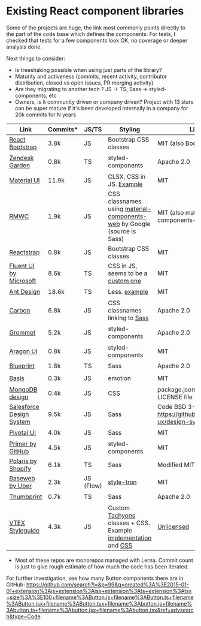 # Existing React component libraries

Some of the projects are huge, the link most commonly points directly to the part of the code base which defines the components. For tests, I checked that tests for a few components look OK, no coverage or deeper analysis done.


Next things to consider:

* Is treeshaking possible when using just parts of the library?
* Maturity and activeness (commits, recent activity, contributor distribution, closed vs open issues, PR merging activity)
* Are they migrating to another tech ? JS -> TS, Sass -> styled-components, etc
* Owners, is it community driven or company driven? Project with 13 stars can be super mature if it's been developed internally in a company for 20k commits for N years


Link | Commits* | JS/TS | Styling | License | Tests | Other
-----|---------|-------|---------|---------|-------|-------
[React Bootstrap](https://github.com/react-bootstrap/react-bootstrap/tree/master/src)                           | 3.8k  | JS | Bootstrap CSS classes | MIT (also Bootstrap is MIT) | ☑️
[Zendesk Garden](https://github.com/zendeskgarden/react-components/tree/master/packages)                        | 0.8k  | TS | styled-components | Apache 2.0  | ☑️ | ☑️ Storybook
[Material UI](https://github.com/mui-org/material-ui/tree/master/packages/material-ui/src)                      | 11.9k | JS | CLSX, CSS in JS. [Example](https://github.com/mui-org/material-ui/blob/edb2d6382e271dbfc28384b10c417c0f5843e8f8/packages/material-ui/src/Button/Button.js#L9)            | MIT | ☑️
[RMWC](https://github.com/jamesmfriedman/rmwc/tree/master/src)                                                  | 1.9k  | JS | CSS classnames using [material-components-web](https://github.com/material-components/material-components-web/tree/master/packages/material-components-web) by Google (source is Sass) | MIT (also material-components-web is MIT) | ☑️
[Reactstrap](https://github.com/reactstrap/reactstrap/tree/master/src)                                          | 0.8k  | JS | Bootstrap CSS classes | MIT | ☑️
[Fluent UI by Microsoft](https://github.com/microsoft/fluentui/tree/master/packages/office-ui-fabric-react/src) | 8.6k  | TS | CSS in JS, seems to be a [custom one](https://github.com/microsoft/fluentui/blob/master/packages/utilities/src/styled.tsx) | MIT | ☑️
[Ant Design](https://github.com/ant-design/ant-design/tree/master/components)                                   | 18.6k | TS | Less. [example](https://github.com/ant-design/ant-design/blob/master/components/card/style/index.less) | MIT | ☑️
[Carbon](https://github.com/carbon-design-system/carbon/tree/master/packages/react/src)                         | 6.8k  | JS | CSS classnames linking to [Sass](https://github.com/carbon-design-system/carbon/blob/master/packages/components/src/components/button/_button.scss) | Apache 2.0 | ☑️ | ☑️ Storybook
[Grommet](https://github.com/grommet/grommet/blob/master/src/js/components/)                                    | 5.2k  | JS | styled-components | Apache 2.0 | ☑️ | ☑️ Storybook
[Aragon UI](https://github.com/aragon/aragon-ui/blob/master/src/components/)                                    | 0.8k  | JS | styled-components | MIT | [Not much](https://github.com/aragon/aragon-ui/search?q=test&unscoped_q=test)
[Blueprint](https://github.com/palantir/blueprint/tree/develop/packages/core/src/components)                    | 1.8k  | TS | Sass | Apache 2.0 | ☑️
[Basis](https://github.com/moroshko/basis/blob/master/src/components)                                           | 0.3k  | JS | emotion | MIT | ☑️
[MongoDB design](https://github.com/mongodb/design/tree/master/client/react-components)                         | 0.4k  | JS | CSS | package.json says MIT, no LICENSE file | [No](https://github.com/mongodb/design/search?q=test&unscoped_q=test)
[Salesforce Design System](https://github.com/salesforce-ux/design-system/tree/master/ui/components)            | 9.5k  | JS | Sass | Code BSD 3-Clause, see: https://github.com/salesforce-ux/design-system#licenses | ☑️
[Pivotal UI](https://github.com/pivotal-cf/pivotal-ui/tree/master/src/react)                                    | 4.0k  | JS | Sass | MIT | ☑️
[Primer by GitHub](https://github.com/primer/components/tree/master/src)                                        | 4.5k  | JS | styled-components | MIT | ☑️
[Polaris by Shopify](https://github.com/Shopify/polaris-react/tree/master/src/components)                       | 6.1k  | TS | Sass | Modified MIT, [see more](https://github.com/Shopify/polaris-react#licenses) |  ☑️
[Baseweb by Uber](https://github.com/uber/baseweb/tree/master/src)                                              | 2.3k  | JS (Flow) | [style-tron](https://github.com/styletron/styletron) | MIT | ☑️
[Thumbprint](https://github.com/thumbtack/thumbprint/tree/master/packages/thumbprint-react/components)          | 0.7k  | TS | Sass | Apache 2.0 |  ☑️
[VTEX Styleguide](https://github.com/vtex/styleguide/tree/master/react)                                         | 4.3k  | JS | Custom [Tachyons](https://vtex.github.io/vtex-tachyons/) classes + CSS. Example [implementation](https://github.com/vtex/styleguide/blob/master/react/components/Input/index.js) and [CSS](https://github.com/vtex/styleguide/blob/master/react/components/Input/Input.css) | [Unlicensed](https://github.com/vtex/styleguide/issues/625) | [Not much](https://github.com/vtex/styleguide/issues/1083)

* Most of these repos are monorepos managed with Lerna. Commit count is just to give rough estimate of how much the code has been iterated.


For further investigation, see how many Button components there are in GitHub: https://github.com/search?l=&p=99&q=created%3A%3E2015-01-01+extension%3Ajs+extension%3Ajsx+extension%3Ats+extension%3Atsx+size%3A%3E100+filename%3AButton.js+filename%3AButton.ts+filename%3AButton.jsx+filename%3AButton.tsx+filename%3Abutton.js+filename%3Abutton.ts+filename%3Abutton.jsx+filename%3Abutton.tsx&ref=advsearch&type=Code
